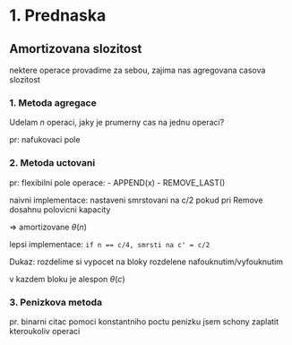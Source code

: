 # 1. Prednaska

## Amortizovana slozitost
nektere operace provadime za sebou, zajima nas agregovana casova slozitost

### 1. Metoda agregace
Udelam $n$ operaci, jaky je prumerny cas na jednu operaci?

pr: nafukovaci pole

### 2. Metoda uctovani
pr: flexibilni pole
operace: 
    - APPEND(x)
    - REMOVE_LAST()
    
naivni implementace: nastaveni smrstovani na c/2
pokud pri Remove dosahnu polovicni kapacity

=> amortizovane $\theta(n)$

lepsi implementace:
```if n == c/4, smrsti na c' = c/2```

Dukaz:
rozdelime si vypocet na bloky rozdelene nafouknutim/vyfouknutim

v kazdem bloku je alespon $\theta(c)$


### 3. Penizkova metoda
pr. binarni citac
pomoci konstantniho poctu penizku jsem schony zaplatit kteroukoliv operaci


